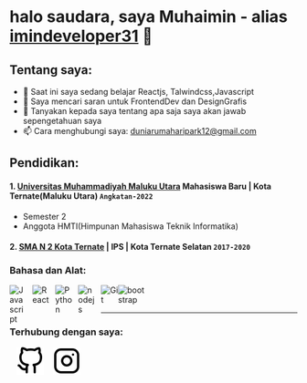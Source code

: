 # halo saudara, saya Muhaimin - alias [imindeveloper31](https://www.youtube.com/@junior-code) 👋
## Tentang saya:
- 🌱 Saat ini saya sedang belajar Reactjs, Talwindcss,Javascript
- 🤔 Saya mencari saran untuk FrontendDev dan DesignGrafis
- 💬 Tanyakan kepada saya tentang apa saja saya akan jawab sepengetahuan saya
- 📫 Cara menghubungi saya: duniarumaharipark12@gmail.com

## Pendidikan:

#### 1. [Universitas Muhammadiyah Maluku Utara](https://admisi.ummu.ac.id) Mahasiswa Baru | Kota Ternate(Maluku Utara) `Angkatan-2022`
   - Semester 2
   - Anggota HMTI(Himpunan Mahasiswa Teknik Informatika)
 #### 2. [SMA N 2 Kota Ternate](https://www.sman2ternate.sch.id) | IPS | Kota Ternate Selatan `2017-2020`
 


### Bahasa dan Alat:

[<img align="left" alt="Javascript" width="30px" src="https://cdn.jsdelivr.net/gh/devicons/devicon/icons/Javascript/Javascript-original.svg" style="padding-right:10px;" />][webdev]
[<img align="left" alt="React" width="30px" src="https://cdn.jsdelivr.net/gh/devicons/devicon/icons/react/react-original.svg" style="padding-right:10px;" />][webdev]
[<img align="left" alt="Python" width="30px" src="https://cdn.jsdelivr.net/gh/devicons/devicon/icons/python/python-original.svg" style="padding-right:10px;" />][webdev]
[<img align="left" alt="nodejs" width="30px" src="https://cdn.jsdelivr.net/gh/devicons/devicon/icons/nodejs/nodejs-original.svg" style="padding-right:10px;" />][webdev]
[<img align="left" alt="Git" width="30px" src="https://cdn.jsdelivr.net/gh/devicons/devicon/icons/git/git-original.svg" style="padding-right:0px;" />][webdev]
[<img align="left" alt="bootstrap" width="50px" src="https://cdn.jsdelivr.net/gh/devicons/devicon/icons/bootstrap/bootstrap-original.svg" style="padding-right:10px;" />][webdev]

<br />
<br />

---
### Terhubung dengan saya:

&nbsp;&nbsp;
[![GitHub](./github-light.svg)](https://github.com/imindeveloper31)
&nbsp;&nbsp;
[![Instagram](./instagram-light.svg)](https://www.instagram.com/rubyskuyyy/)



[webdev]: https://github.com/imindeveloper31/imindeveloper31
